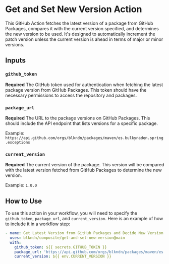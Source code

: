 # Get and Set New Version Action

This GitHub Action fetches the latest version of a package from GitHub Packages, compares it with the current version
specified, and determines the new version to be used. It's designed to automatically increment the patch version unless
the current version is ahead in terms of major or minor versions.

## Inputs

### `github_token`

**Required** The GitHub token used for authentication when fetching the latest package version from GitHub Packages.
This token should have the necessary permissions to access the repository and packages.

### `package_url`

**Required** The URL to the package versions on GitHub Packages. This should include the API endpoint that lists
versions for a specific package.

Example: `https://api.github.com/orgs/blkndn/packages/maven/es.bulkynaden.spring.exceptions`

### `current_version`

**Required** The current version of the package. This version will be compared with the latest version fetched from
GitHub Packages to determine the new version.

Example: `1.0.0`

## How to Use

To use this action in your workflow, you will need to specify the `github_token`, `package_url`, and `current_version`.
Here is an example of how to include it in a workflow step:

```yaml
- name: Get Latest Version from GitHub Packages and Decide New Version
  uses: blkndn/composite/get-and-set-new-version@main
  with:
    github_token: ${{ secrets.GITHUB_TOKEN }}
    package_url: 'https://api.github.com/orgs/blkndn/packages/maven/es.bulkynaden.spring.exceptions'
    current_version: ${{ env.CURRENT_VERSION }}